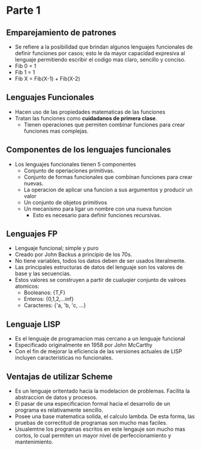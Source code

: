 # Parte 1

## Emparejamiento de patrones

+ Se refiere a la posibilidad que brindan algunos lenguajes funcionales de definir funciones por casos;
esto le da mayor capacidad expresiva al lenguaje permitiendo escribir el codigo mas claro, sencillo y conciso.
+ Fib 0 = 1
+ Fib 1 = 1
+ Fib X = Fib(X-1) + Fib(X-2)

## Lenguajes Funcionales

+ Hacen uso de las propiedades matematicas de las funciones
+ Tratan las funciones como **cuidadanos de primera clase**.
    + Tienen operaciones que permiten combinar funciones para crear funciones mas complejas.

## Componentes de los lenguajes funcionales

+ Los lenguajes funcionales tienen 5 componentes
    + Conjunto de operiaciones primitivas.
    + Conjunto de formas funcionales que combinan funciones para crear nuevas.
    + La operacion de aplicar una funcion a sus argumentos y producir un valor
    + Un conjunto de objetos primitivos
    + Un mecanismo para ligar un nombre con una nueva funcion
        + Esto es necesario para definir funciones recursivas.

## Lenguajes FP

+ Lenguaje funcional; simple y puro
+ Creado por John Backus a principio de los 70s.
+ No tiene variables, todos los datos deben de ser usados literalmente.
+ Las principales estructuras de datos del lenguaje son los valores de base y las secuencias.
+ Estos valores se construyen a partir de cualuqier conjunto de valroes atomicos:
    + Booleanos: {T,F}
    + Enteros: {0,1,2,...inf}
    + Caracteres: {'a, 'b, 'c, ...}


## Lenguaje LISP

+ Es el lenguaje de programacion mas cercano a un lenguaje funcional
+ Especificado originalmente en 1958 por John McCarthy
+ Con el fin de mejorar la eficiencia de las versiones actuales de LISP incluyen caracteristicas no funcionales.

## Ventajas de utilizar Scheme

+ Es un lenguaje oritentado hacia la modelacion de problemas. Facilita la abstraccion de datos y procesos.
+ El pasar de una especificacion formal hacia el desarrollo de un programa es relativamente sencillo.
+ Posee una base matematica solida, el calculo lambda. De esta forma, las pruebas de correctitud de programas son mucho mas faciles.
+ Usualemtne los programas escritos en este lengauje son mucho mas cortos, lo cual permiten un mayor nivel de perfeccionamiento y mantenimiento.

